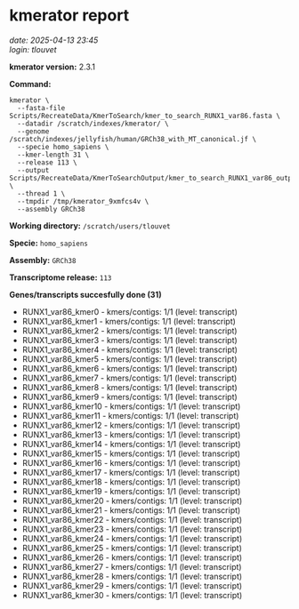 # kmerator report
*date: 2025-04-13 23:45*  
*login: tlouvet*

**kmerator version:** 2.3.1

**Command:**

```
kmerator \
  --fasta-file Scripts/RecreateData/KmerToSearch/kmer_to_search_RUNX1_var86.fasta \
  --datadir /scratch/indexes/kmerator/ \
  --genome /scratch/indexes/jellyfish/human/GRCh38_with_MT_canonical.jf \
  --specie homo_sapiens \
  --kmer-length 31 \
  --release 113 \
  --output Scripts/RecreateData/KmerToSearchOutput/kmer_to_search_RUNX1_var86_output \
  --thread 1 \
  --tmpdir /tmp/kmerator_9xmfcs4v \
  --assembly GRCh38
```

**Working directory:** `/scratch/users/tlouvet`

**Specie:** `homo_sapiens`

**Assembly:** `GRCh38`

**Transcriptome release:** `113`

**Genes/transcripts succesfully done (31)**

- RUNX1_var86_kmer0 - kmers/contigs: 1/1 (level: transcript)
- RUNX1_var86_kmer1 - kmers/contigs: 1/1 (level: transcript)
- RUNX1_var86_kmer2 - kmers/contigs: 1/1 (level: transcript)
- RUNX1_var86_kmer3 - kmers/contigs: 1/1 (level: transcript)
- RUNX1_var86_kmer4 - kmers/contigs: 1/1 (level: transcript)
- RUNX1_var86_kmer5 - kmers/contigs: 1/1 (level: transcript)
- RUNX1_var86_kmer6 - kmers/contigs: 1/1 (level: transcript)
- RUNX1_var86_kmer7 - kmers/contigs: 1/1 (level: transcript)
- RUNX1_var86_kmer8 - kmers/contigs: 1/1 (level: transcript)
- RUNX1_var86_kmer9 - kmers/contigs: 1/1 (level: transcript)
- RUNX1_var86_kmer10 - kmers/contigs: 1/1 (level: transcript)
- RUNX1_var86_kmer11 - kmers/contigs: 1/1 (level: transcript)
- RUNX1_var86_kmer12 - kmers/contigs: 1/1 (level: transcript)
- RUNX1_var86_kmer13 - kmers/contigs: 1/1 (level: transcript)
- RUNX1_var86_kmer14 - kmers/contigs: 1/1 (level: transcript)
- RUNX1_var86_kmer15 - kmers/contigs: 1/1 (level: transcript)
- RUNX1_var86_kmer16 - kmers/contigs: 1/1 (level: transcript)
- RUNX1_var86_kmer17 - kmers/contigs: 1/1 (level: transcript)
- RUNX1_var86_kmer18 - kmers/contigs: 1/1 (level: transcript)
- RUNX1_var86_kmer19 - kmers/contigs: 1/1 (level: transcript)
- RUNX1_var86_kmer20 - kmers/contigs: 1/1 (level: transcript)
- RUNX1_var86_kmer21 - kmers/contigs: 1/1 (level: transcript)
- RUNX1_var86_kmer22 - kmers/contigs: 1/1 (level: transcript)
- RUNX1_var86_kmer23 - kmers/contigs: 1/1 (level: transcript)
- RUNX1_var86_kmer24 - kmers/contigs: 1/1 (level: transcript)
- RUNX1_var86_kmer25 - kmers/contigs: 1/1 (level: transcript)
- RUNX1_var86_kmer26 - kmers/contigs: 1/1 (level: transcript)
- RUNX1_var86_kmer27 - kmers/contigs: 1/1 (level: transcript)
- RUNX1_var86_kmer28 - kmers/contigs: 1/1 (level: transcript)
- RUNX1_var86_kmer29 - kmers/contigs: 1/1 (level: transcript)
- RUNX1_var86_kmer30 - kmers/contigs: 1/1 (level: transcript)
